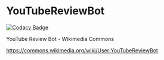 # YouTubeReviewBot

[![Codacy Badge](https://api.codacy.com/project/badge/Grade/658e1acf5eda419983ec93c32c0a21ef)](https://app.codacy.com/manual/eatcha-wikimedia/YouTubeReviewBot?utm_source=github.com&utm_medium=referral&utm_content=eatcha-wikimedia/YouTubeReviewBot&utm_campaign=Badge_Grade_Dashboard)

YouTube Review Bot - Wikimedia Commons

https://commons.wikimedia.org/wiki/User:YouTubeReviewBot
